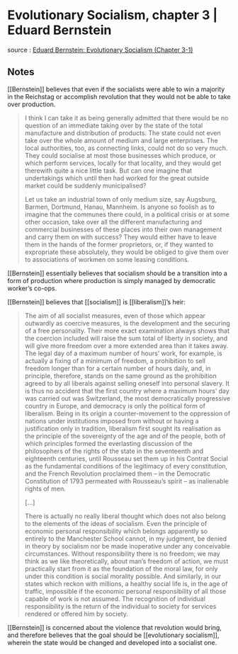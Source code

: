 # Evolutionary Socialism, chapter 3 | Eduard Bernstein

source
: [Eduard Bernstein: Evolutionary Socialism (Chapter 3-1)](https://www.marxists.org/reference/archive/bernstein/works/1899/evsoc/ch03-1.htm)


<a id="org4a849bf"></a>

## Notes

[[Bernstein]] believes that even if the socialists were able to win a majority in the Reichstag or accomplish revolution that they would not be able to take over production.

> I think I can take it as being generally admitted that there would be no question of an immediate taking over by the state of the total manufacture and distribution of products. The state could not even take over the whole amount of medium and large enterprises. The local authorities, too, as connecting links, could not do so very much. They could socialise at most those businesses which produce, or which perform services, locally for that locality, and they would get therewith quite a nice little task. But can one imagine that undertakings which until then had worked for the great outside market could be suddenly municipalised?
> 
> Let us take an industrial town of only medium size, say Augsburg, Barmen, Dortmund, Hanau, Mannheim. Is anyone so foolish as to imagine that the communes there could, in a political crisis or at some other occasion, take over all the different manufacturing and commercial businesses of these places into their own management and carry them on with success? They would either have to leave them in the hands of the former proprietors, or, if they wanted to expropriate these absolutely, they would be obliged to give them over to associations of workmen on some leasing conditions.

[[Bernstein]] essentially believes that socialism should be a transition into a form of production where production is simply managed by democratic worker&rsquo;s co-ops.

[[Bernstein]] believes that [[socialism]] is [[liberalism]]&rsquo;s heir:

> The aim of all socialist measures, even of those which appear outwardly as coercive measures, is the development and the securing of a free personality. Their more exact examination always shows that the coercion included will raise the sum total of liberty in society, and will give more freedom over a more extended area than it takes away. The legal day of a maximum number of hours’ work, for example, is actually a fixing of a minimum of freedom, a prohibition to sell freedom longer than for a certain number of hours daily, and, in principle, therefore, stands on the same ground as the prohibition agreed to by all liberals against selling oneself into personal slavery. It is thus no accident that the first country where a maximum hours’ day was carried out was Switzerland, the most democratically progressive country in Europe, and democracy is only the political form of liberalism. Being in its origin a counter-movement to the oppression of nations under institutions imposed from without or having a justification only in tradition, liberalism first sought its realisation as the principle of the sovereignty of the age and of the people, both of which principles formed the everlasting discussion of the philosophers of the rights of the state in the seventeenth and eighteenth centuries, until Rousseau set them up in his Contrat Social as the fundamental conditions of the legitimacy of every constitution, and the French Revolution proclaimed them – in the Democratic Constitution of 1793 permeated with Rousseau’s spirit – as inalienable rights of men.
> 
> [&#x2026;]
> 
> There is actually no really liberal thought which does not also belong to the elements of the ideas of socialism. Even the principle of economic personal responsibility which belongs apparently so entirely to the Manchester School cannot, in my judgment, be denied in theory by socialism nor be made inoperative under any conceivable circumstances. Without responsibility there is no freedom; we may think as we like theoretically, about man’s freedom of action, we must practically start from it as the foundation of the moral law, for only under this condition is social morality possible. And similarly, in our states which reckon with millions, a healthy social life is, in the age of traffic, impossible if the economic personal responsibility of all those capable of work is not assumed. The recognition of individual responsibility is the return of the individual to society for services rendered or offered him by society.

[[Bernstein]] is concerned about the violence that revolution would bring, and therefore believes that the goal should be [[evolutionary socialism]], wherein the state would be changed and developed into a socialist one.
